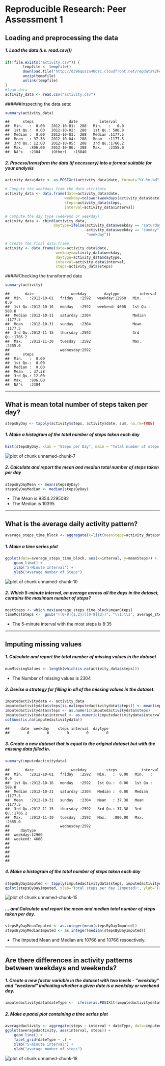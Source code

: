 # Reproducible Research: Peer Assessment 1



## Loading and preprocessing the data
##### 1. Load the data (i.e. read.csv())

```r
if(!file.exists("activity.csv")) {
        tempfile <- tempfile()
        download.file("http://d396qusza40orc.cloudfront.net/repdata%2Fdata%2Factivity.zip",destfile = tempfile)
        unzip(tempfile)
        unlink(tempfile)
}
#load data
activity_data <- read.csv("activity.csv")
```
######Inspecting the data sets:

```r
summary(activity_data)
```

```
##      steps                date          interval     
##  Min.   :  0.00   2012-10-01:  288   Min.   :   0.0  
##  1st Qu.:  0.00   2012-10-02:  288   1st Qu.: 588.8  
##  Median :  0.00   2012-10-03:  288   Median :1177.5  
##  Mean   : 37.38   2012-10-04:  288   Mean   :1177.5  
##  3rd Qu.: 12.00   2012-10-05:  288   3rd Qu.:1766.2  
##  Max.   :806.00   2012-10-06:  288   Max.   :2355.0  
##  NA's   :2304     (Other)   :15840
```
##### 2. Process/transform the data (if necessary) into a format suitable for your analysis

```r
activity_data$date <- as.POSIXct(activity_data$date, format="%Y-%m-%d")

# Compute the weekdays from the date attribute
activity_data <- data.frame(date=activity_data$date, 
                           weekday=tolower(weekdays(activity_data$date)), 
                           steps=activity_data$steps, 
                           interval=activity_data$interval)

# Compute the day type (weekend or weekday)
activity_data <- cbind(activity_data, 
                      daytype=ifelse(activity_data$weekday == "saturday" | 
                                     activity_data$weekday == "sunday", "weekend", 
                                     "weekday"))

# Create the final data.frame
activity <- data.frame(date=activity_data$date, 
                       weekday=activity_data$weekday, 
                       daytype=activity_data$daytype, 
                       interval=activity_data$interval,
                       steps=activity_data$steps)
```

#####Checking the transformed data

```r
summary(activity)
```

```
##       date                 weekday        daytype         interval     
##  Min.   :2012-10-01   friday   :2592   weekday:12960   Min.   :   0.0  
##  1st Qu.:2012-10-16   monday   :2592   weekend: 4608   1st Qu.: 588.8  
##  Median :2012-10-31   saturday :2304                   Median :1177.5  
##  Mean   :2012-10-31   sunday   :2304                   Mean   :1177.5  
##  3rd Qu.:2012-11-15   thursday :2592                   3rd Qu.:1766.2  
##  Max.   :2012-11-30   tuesday  :2592                   Max.   :2355.0  
##                       wednesday:2592                                   
##      steps       
##  Min.   :  0.00  
##  1st Qu.:  0.00  
##  Median :  0.00  
##  Mean   : 37.38  
##  3rd Qu.: 12.00  
##  Max.   :806.00  
##  NA's   :2304
```

-----

## What is mean total number of steps taken per day?

```r
stepsByDay <- tapply(activity$steps, activity$date, sum, na.rm=TRUE)
```

##### 1. Make a histogram of the total number of steps taken each day

```r
hist(stepsByDay, xlab = "Steps per Day", main = "Total number of steps taken per day", col = "wheat")
```

![plot of chunk unnamed-chunk-7](figure/unnamed-chunk-7-1.png)

##### 2. Calculate and report the mean and median total number of steps taken per day

```r
stepsByDayMean <- mean(stepsByDay)
stepsByDayMedian <- median(stepsByDay)
```
* The Mean is 9354.2295082
* The Median is 10395

-----

## What is the average daily activity pattern?

```r
average_steps_time_block <- aggregate(x=list(meanSteps=activity_data$steps), by=list(interval=activity_data$interval), FUN=mean, na.rm=TRUE)
```

##### 1. Make a time series plot

```r
ggplot(data=average_steps_time_block, aes(x=interval, y=meanSteps)) +
    geom_line() +
    xlab("5-Minute Interval") +
    ylab("Average Number of Steps") 
```

![plot of chunk unnamed-chunk-10](figure/unnamed-chunk-10-1.png)

##### 2. Which 5-minute interval, on average across all the days in the dataset, contains the maximum number of steps?

```r
mostSteps <- which.max(average_steps_time_block$meanSteps)
timeMostSteps <-  gsub("([0-9]{1,2})([0-9]{2})", "\\1:\\2", average_steps_time_block[mostSteps,'interval'])
```

* The 5-minute interval with the most steps is 8:35

----

## Imputing missing values
##### 1. Calculate and report the total number of missing values in the dataset 

```r
numMissingValues <- length(which(is.na(activity_data$steps)))
```

* The Number of missing values is 2304

##### 2. Devise a strategy for filling in all of the missing values in the dataset.

```r
imputedactivitydata <- activity_data
imputedactivitydata$steps[is.na(imputedactivitydata$steps)] <- mean(imputedactivitydata$steps,na.rm=TRUE)
imputedactivitydata$steps <- as.numeric(imputedactivitydata$steps)
imputedactivitydata$interval <- as.numeric(imputedactivitydata$interval)
colSums(is.na(imputedactivitydata))
```

```
##     date  weekday    steps interval  daytype 
##        0        0        0        0        0
```
##### 3. Create a new dataset that is equal to the original dataset but with the missing data filled in.

```r
summary(imputedactivitydata)
```

```
##       date                 weekday         steps           interval     
##  Min.   :2012-10-01   friday   :2592   Min.   :  0.00   Min.   :   0.0  
##  1st Qu.:2012-10-16   monday   :2592   1st Qu.:  0.00   1st Qu.: 588.8  
##  Median :2012-10-31   saturday :2304   Median :  0.00   Median :1177.5  
##  Mean   :2012-10-31   sunday   :2304   Mean   : 37.38   Mean   :1177.5  
##  3rd Qu.:2012-11-15   thursday :2592   3rd Qu.: 37.38   3rd Qu.:1766.2  
##  Max.   :2012-11-30   tuesday  :2592   Max.   :806.00   Max.   :2355.0  
##                       wednesday:2592                                    
##     daytype     
##  weekday:12960  
##  weekend: 4608  
##                 
##                 
##                 
##                 
## 
```


##### 4. Make a histogram of the total number of steps taken each day 

```r
stepsByDayImputed <- tapply(imputedactivitydata$steps, imputedactivitydata$date, sum)
qplot(stepsByDayImputed, xlab='Total steps per day (Imputed)', ylab='Frequency using binwith 2500', binwidth=2500)
```

![plot of chunk unnamed-chunk-15](figure/unnamed-chunk-15-1.png)

##### ... and Calculate and report the mean and median total number of steps taken per day. 

```r
stepsByDayMeanImputed <- as.integer(mean(stepsByDayImputed))
stepsByDayMedianImputed <- as.integer(median(stepsByDayImputed))
```
* The Imputed Mean and Median are 10766 and 10766 resoectively.


----

## Are there differences in activity patterns between weekdays and weekends?
##### 1. Create a new factor variable in the dataset with two levels - "weekday" and "weekend" indicating whether a given date is a weekday or weekend day.


```r
imputedactivitydata$dateType <-  ifelse(as.POSIXlt(imputedactivitydata$date)$wday %in% c(0,6), 'weekend', 'weekday')
```

##### 2. Make a panel plot containing a time series plot


```r
averagedactivity <- aggregate(steps ~ interval + dateType, data=imputedactivitydata, mean)
ggplot(averagedactivity, aes(interval, steps)) + 
    geom_line() + 
    facet_grid(dateType ~ .) +
    xlab("5-minute interval") + 
    ylab("avarage number of steps")
```

![plot of chunk unnamed-chunk-18](figure/unnamed-chunk-18-1.png)
